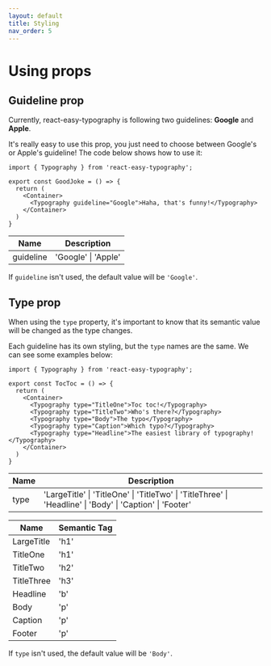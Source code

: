 ```yaml
---
layout: default
title: Styling
nav_order: 5
---
```


# Using props

## Guideline prop

Currently, react-easy-typography is following two guidelines: **Google** and **Apple**.

It's really easy to use this prop, you just need to choose between Google's or Apple's guideline! The code below shows how to use it:

```
import { Typography } from 'react-easy-typography';

export const GoodJoke = () => {
  return (
    <Container>
      <Typography guideline="Google">Haha, that's funny!</Typography>
    </Container>
  )
}
```

| Name      | Description         |
| --------- | ------------------- |
| guideline | 'Google' \| 'Apple' |

If `guideline` isn't used, the default value will be `'Google'`.

## Type prop

When using the `type` property, it's important to know that its semantic value will be changed as the type changes.

Each guideline has its own styling, but the `type` names are the same. We can see some examples below:

```
import { Typography } from 'react-easy-typography';

export const TocToc = () => {
  return (
    <Container>
      <Typography type="TitleOne">Toc toc!</Typography>
      <Typography type="TitleTwo">Who's there?</Typography>
      <Typography type="Body">The typo</Typography>
      <Typography type="Caption">Which typo?</Typography>
      <Typography type="Headline">The easiest library of typography!</Typography>
    </Container>
  )
}
```

| Name | Description                                                                                               |
| ---- | --------------------------------------------------------------------------------------------------------- |
| type | 'LargeTitle' \| 'TitleOne' \| 'TitleTwo' \| 'TitleThree' \| 'Headline' \| 'Body' \| 'Caption' \| 'Footer' |

| Name       | Semantic Tag |
| ---------- | ------------ |
| LargeTitle | 'h1'         |
| TitleOne   | 'h1'         |
| TitleTwo   | 'h2'         |
| TitleThree | 'h3'         |
| Headline   | 'b'          |
| Body       | 'p'          |
| Caption    | 'p'          |
| Footer     | 'p'          |

If `type` isn't used, the default value will be `'Body'`.
